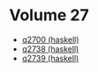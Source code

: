 # Volume 27

* [q2700 (haskell)](haskell/q2700.hs)
* [q2738 (haskell)](haskell/q2738.hs)
* [q2739 (haskell)](haskell/q2739.hs)
